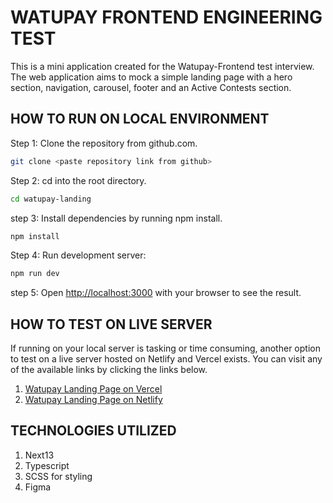 # WATUPAY FRONTEND ENGINEERING TEST

This is a mini application created for the Watupay-Frontend test interview. The web application aims to mock a simple landing page with a hero section, navigation, carousel, footer and an Active Contests section.

## HOW TO RUN ON LOCAL ENVIRONMENT

Step 1: Clone the repository from github.com.

```bash
git clone <paste repository link from github>
```

Step 2: cd into the root directory.

```bash
cd watupay-landing
```

step 3: Install dependencies by running npm install.

```bash
npm install
```

Step 4: Run development server:

```bash
npm run dev
```

step 5: Open [http://localhost:3000](http://localhost:3000) with your browser to see the result.

## HOW TO TEST ON LIVE SERVER

If running on your local server is tasking or time consuming, another option to test on a live server hosted on Netlify and Vercel exists. You can visit any of the available links by clicking the links below.

1. [Watupay Landing Page on Vercel](https://watupay-landing.vercel.app)
2. [Watupay Landing Page on Netlify](https://watupay-landing.netlify.app)

## TECHNOLOGIES UTILIZED

1. Next13
2. Typescript
3. SCSS for styling
4. Figma
